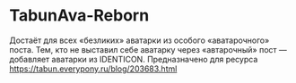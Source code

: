# TabunAva-Reborn
Достаёт для всех «безликих» аватарки из особого «аватарочного» поста. Тем, кто не выставил себе аватарку через «автарочный» пост — добавляет аватарки из IDENTICON.
Предназначено для ресурса https://tabun.everypony.ru/blog/203683.html
